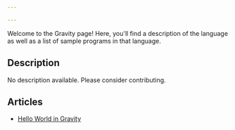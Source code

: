 ```yaml
---

---
```


Welcome to the Gravity page! Here, you'll find a description of the language as well as a list of sample programs in that language.

## Description

No description available. Please consider contributing.

## Articles

- [Hello World in Gravity](https://sampleprograms.io/projects/hello-world/gravity)